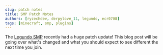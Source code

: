 ```yaml
---
slug: patch notes
title: SMP Patch Notes
authors: [ryzechdev, derpylove_11, legundo, ecr0708]
tags: [minecraft, smp, plugins]
---
```


The [Legundo SMP](https://legundo.mcserver.us) recently had a huge patch update! This blog post will be going over what's changed and what you should expect to see different the next time you join.
